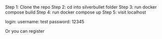 Step 1: Clone the repo
Step 2: cd into silverbullet folder
Step 3: run docker compose build
Step 4: run docker compose up
Step 5: visit localhost

login: username: test
password: 12345

Or you can register